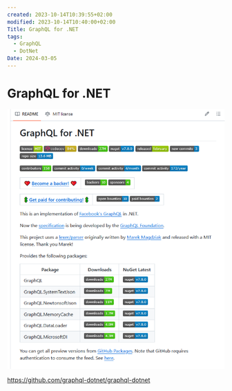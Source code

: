 ```yaml
---
created: 2023-10-14T10:39:55+02:00
modified: 2023-10-14T10:40:00+02:00
Title: GraphQL for .NET
tags:
  - GraphQL
  - DotNet
Date: 2024-03-05
---
```


# GraphQL for .NET

![](_asset/2023-10-14_GraphQL%20for%20.NET_image_1.png)

https://github.com/graphql-dotnet/graphql-dotnet
